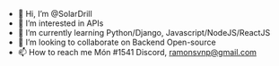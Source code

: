 - 👋 Hi, I’m @SolarDrill
- 👀 I’m interested in APIs
- 🌱 I’m currently learning Python/Django, Javascript/NodeJS/ReactJS
- 💞️ I’m looking to collaborate on Backend Open-source
- 📫 How to reach me Món #1541 Discord, ramonsvnp@gmail.com

<!---
SolarDrill/SolarDrill is a ✨ special ✨ repository because its `README.md` (this file) appears on your GitHub profile.
You can click the Preview link to take a look at your changes.
--->
